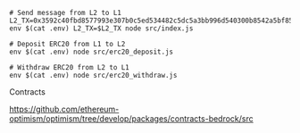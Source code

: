 ```shell
# Send message from L2 to L1
L2_TX=0x3592c40fbd8577993e307b0c5ed534482c5dc5a3bb996d540300b8542a5bf85f
env $(cat .env) L2_TX=$L2_TX node src/index.js

# Deposit ERC20 from L1 to L2
env $(cat .env) node src/erc20_deposit.js

# Withdraw ERC20 from L2 to L1
env $(cat .env) node src/erc20_withdraw.js
```

Contracts

https://github.com/ethereum-optimism/optimism/tree/develop/packages/contracts-bedrock/src
